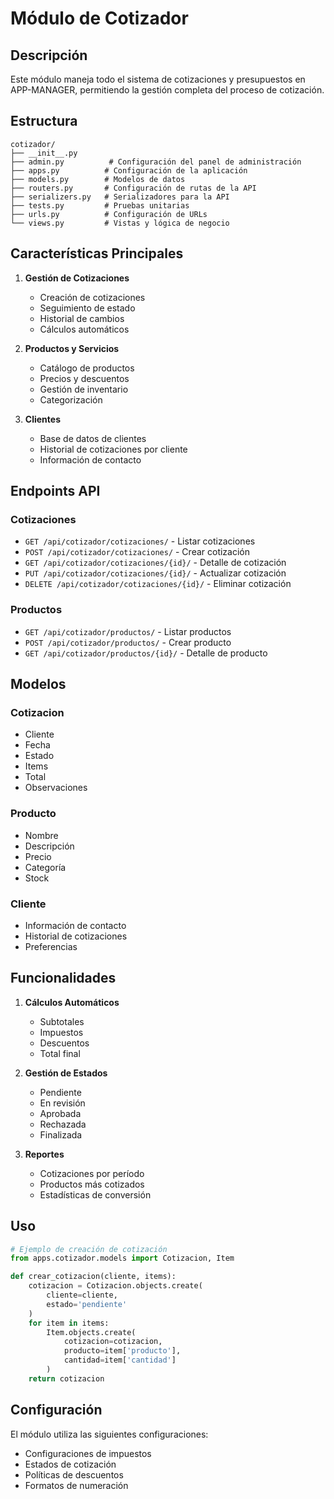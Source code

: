 # Módulo de Cotizador

## Descripción
Este módulo maneja todo el sistema de cotizaciones y presupuestos en APP-MANAGER, permitiendo la gestión completa del proceso de cotización.

## Estructura

```
cotizador/
├── __init__.py
├── admin.py          # Configuración del panel de administración
├── apps.py          # Configuración de la aplicación
├── models.py        # Modelos de datos
├── routers.py       # Configuración de rutas de la API
├── serializers.py   # Serializadores para la API
├── tests.py         # Pruebas unitarias
├── urls.py          # Configuración de URLs
└── views.py         # Vistas y lógica de negocio
```

## Características Principales

1. **Gestión de Cotizaciones**
   - Creación de cotizaciones
   - Seguimiento de estado
   - Historial de cambios
   - Cálculos automáticos

2. **Productos y Servicios**
   - Catálogo de productos
   - Precios y descuentos
   - Gestión de inventario
   - Categorización

3. **Clientes**
   - Base de datos de clientes
   - Historial de cotizaciones por cliente
   - Información de contacto

## Endpoints API

### Cotizaciones
- `GET /api/cotizador/cotizaciones/` - Listar cotizaciones
- `POST /api/cotizador/cotizaciones/` - Crear cotización
- `GET /api/cotizador/cotizaciones/{id}/` - Detalle de cotización
- `PUT /api/cotizador/cotizaciones/{id}/` - Actualizar cotización
- `DELETE /api/cotizador/cotizaciones/{id}/` - Eliminar cotización

### Productos
- `GET /api/cotizador/productos/` - Listar productos
- `POST /api/cotizador/productos/` - Crear producto
- `GET /api/cotizador/productos/{id}/` - Detalle de producto

## Modelos

### Cotizacion
- Cliente
- Fecha
- Estado
- Items
- Total
- Observaciones

### Producto
- Nombre
- Descripción
- Precio
- Categoría
- Stock

### Cliente
- Información de contacto
- Historial de cotizaciones
- Preferencias

## Funcionalidades

1. **Cálculos Automáticos**
   - Subtotales
   - Impuestos
   - Descuentos
   - Total final

2. **Gestión de Estados**
   - Pendiente
   - En revisión
   - Aprobada
   - Rechazada
   - Finalizada

3. **Reportes**
   - Cotizaciones por período
   - Productos más cotizados
   - Estadísticas de conversión

## Uso

```python
# Ejemplo de creación de cotización
from apps.cotizador.models import Cotizacion, Item

def crear_cotizacion(cliente, items):
    cotizacion = Cotizacion.objects.create(
        cliente=cliente,
        estado='pendiente'
    )
    for item in items:
        Item.objects.create(
            cotizacion=cotizacion,
            producto=item['producto'],
            cantidad=item['cantidad']
        )
    return cotizacion
```

## Configuración
El módulo utiliza las siguientes configuraciones:
- Configuraciones de impuestos
- Estados de cotización
- Políticas de descuentos
- Formatos de numeración
